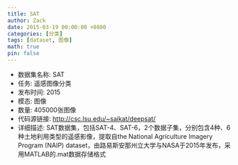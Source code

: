 ```yaml
---
title: SAT
author: Zack
date: 2015-03-19 00:00:00 +0800
categories: [分类]
tags: [dataset, 图像]
math: true
pin: false
---
```

- 数据集名称: SAT
- 任务: 遥感图像分类
- 发布时间: 2015
- 模态: 图像
- 数量: 405000张图像
- 代码源链接: http://csc.lsu.edu/~saikat/deepsat/
- 详细描述: SAT数据集，包括SAT-4、SAT-6，2个数据子集，分别包含4种、6种土地利用类型的遥感影像，提取自the National Agriculture Imagery Program (NAIP) dataset，由路易斯安那州立大学与NASA于2015年发布，采用MATLAB的.mat数据存储格式

